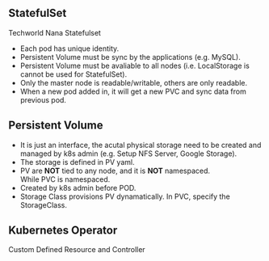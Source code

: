 ## StatefulSet  
Techworld Nana Statefulset
- Each pod has unique identity.
- Persistent Volume must be sync by the applications (e.g. MySQL).
- Persistent Volume must be avaliable to all nodes (i.e. LocalStorage is cannot be used for StatefulSet). 
- Only the master node is readable/writable, others are only readable.
- When a new pod added in, it will get a new PVC and sync data from previous pod.

## Persistent Volume
- It is just an interface, the acutal physical storage need to be created and managed by k8s admin (e.g. Setup NFS Server, Google Storage).
- The storage is defined in PV yaml.
- PV are **NOT** tied to any node, and it is **NOT** namespaced.  
While PVC is namespaced.
- Created by k8s admin before POD.
- Storage Class provisions PV dynamatically. In PVC, specify the StorageClass.

## Kubernetes Operator
Custom Defined Resource and Controller

